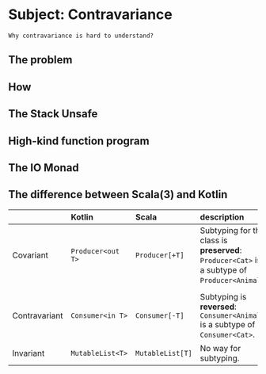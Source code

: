Subject: Contravariance
=======================

~~~
Why contravariance is hard to understand?
~~~

## The problem

## How

## The Stack Unsafe

## High-kind function program

## The IO Monad


## The difference between Scala(3) and Kotlin

|               | Kotlin            | Scala            | description                                                                                   | Why                                                                                    |
|:--------------|:------------------|:-----------------|:----------------------------------------------------------------------------------------------|:---------------------------------------------------------------------------------------|
| Covariant     | `Producer<out T>` | `Producer[+T]`   | Subtyping for the class is **preserved**: `Producer<Cat>` is a subtype of `Producer<Animal>`. | `T` only in **out** positions, use for **return** type.                                |
|               |                   |                  |                                                                                               |                                                                                        |
| Contravariant | `Consumer<in T>`  | `Consumer[-T]`   | Subtyping is **reversed**: `Consumer<Animal>` is a subtype of `Consumer<Cat>`.                | `T` only in **in** positions, use for parameter(receiver type) of the method/function. |
| Invariant     | `MutableList<T>`  | `MutableList[T]` | No way for subtyping.                                                                         | `T` in any position.                                                                   |

##
